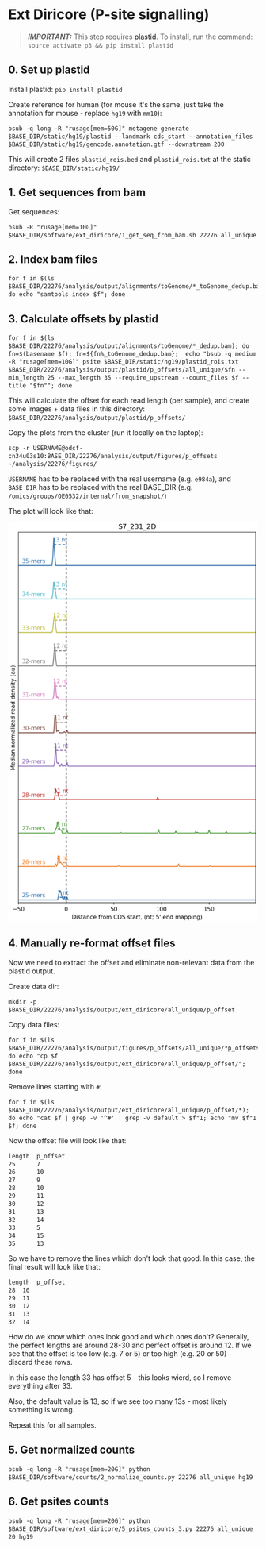 # Ext Diricore (P-site signalling)

> **_IMPORTANT:_** This step requires [plastid](https://plastid.readthedocs.io/en/latest/). To install, run the command: `source activate p3 && pip install plastid` 

## 0. Set up plastid

Install plastid: `pip install plastid`


Create reference for human (for mouse it's the same, just take the annotation for mouse - replace `hg19` with `mm10`): 

```
bsub -q long -R "rusage[mem=50G]" metagene generate $BASE_DIR/static/hg19/plastid --landmark cds_start --annotation_files $BASE_DIR/static/hg19/gencode.annotation.gtf --downstream 200
```

This will create 2 files `plastid_rois.bed` and `plastid_rois.txt` at the static directory: `$BASE_DIR/static/hg19/`



## 1. Get sequences from bam

Get sequences: 

```
bsub -R "rusage[mem=10G]" $BASE_DIR/software/ext_diricore/1_get_seq_from_bam.sh 22276 all_unique
```

## 2. Index bam files 

```
for f in $(ls $BASE_DIR/22276/analysis/output/alignments/toGenome/*_toGenome_dedup.bam); do echo "samtools index $f"; done
```

## 3. Calculate offsets by plastid 

```
for f in $(ls $BASE_DIR/22276/analysis/output/alignments/toGenome/*_dedup.bam); do fn=$(basename $f); fn=${fn%_toGenome_dedup.bam};  echo "bsub -q medium  -R "rusage[mem=10G]" psite $BASE_DIR/static/hg19/plastid_rois.txt  $BASE_DIR/22276/analysis/output/plastid/p_offsets/all_unique/$fn --min_length 25 --max_length 35 --require_upstream --count_files $f --title "$fn""; done
``` 

This will calculate the offset for each read length (per sample), and create some images + data files in this directory: `$BASE_DIR/22276/analysis/output/plastid/p_offsets/`

Copy the plots from the cluster (run it locally on the laptop): 

```
scp -r USERNAME@odcf-cn34u03s10:BASE_DIR/22276/analysis/output/figures/p_offsets ~/analysis/22276/figures/
```

`USERNAME` has to be replaced with the real username (e.g. `e984a`), and `BASE_DIR` has to be replaced with the real BASE_DIR (e.g. `/omics/groups/OE0532/internal/from_snapshot/`)

The plot will look like that:

![](pics/plastid.png) 

## 4. Manually re-format offset files

Now we need to extract the offset and eliminate non-relevant data from the plastid output.
 
Create data dir: 

```
mkdir -p $BASE_DIR/22276/analysis/output/ext_diricore/all_unique/p_offset
```

Copy data files:

```
for f in $(ls $BASE_DIR/22276/analysis/output/figures/p_offsets/all_unique/*p_offsets.txt); do echo "cp $f $BASE_DIR/22276/analysis/output/ext_diricore/all_unique/p_offset/"; done
```

Remove lines starting with `#`:

```
for f in $(ls $BASE_DIR/22276/analysis/output/ext_diricore/all_unique/p_offset/*); do echo "cat $f | grep -v '^#' | grep -v default > $f"1; echo "mv $f"1 $f; done
```

Now the offset file will look like that:

```
length  p_offset
25      7
26      10
27      9
28      10
29      11
30      12
31      13
32      14
33      5
34      15
35      13
```

So we have to remove the lines which don't look that good. In this case, the final result will look like that:

```
length  p_offset
28  10
29  11
30  12
31  13
32  14
```

How do we know which ones look good and which ones don't? Generally, the perfect lengths are around 28-30 and perfect offset is around 12. If we see that the offset is too low (e.g. 7 or 5) or too high (e.g. 20 or 50) - discard these rows. 

In this case the length 33 has offset 5 - this looks wierd, so I remove everything after 33. 

Also, the default value is 13, so if we see too many 13s - most likely something is wrong. 

Repeat this for all samples.

## 5. Get normalized counts 

```
bsub -q long -R "rusage[mem=20G]" python $BASE_DIR/software/counts/2_normalize_counts.py 22276 all_unique hg19
```

## 6. Get psites counts 

```
bsub -q long -R "rusage[mem=20G]" python $BASE_DIR/software/ext_diricore/5_psites_counts_3.py 22276 all_unique 20 hg19
```

